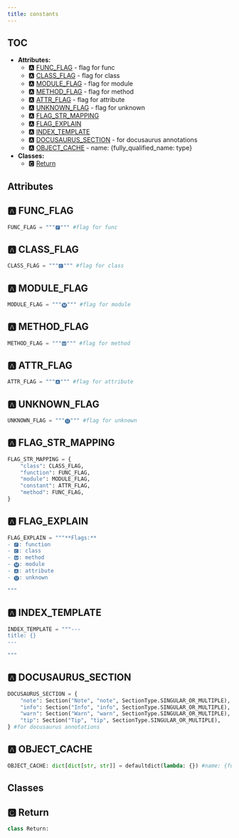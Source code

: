 ```yaml
---
title: constants
---
```


## TOC

- **Attributes:**
  - 🅰 [FUNC\_FLAG](#🅰-func_flag) - flag for func
  - 🅰 [CLASS\_FLAG](#🅰-class_flag) - flag for class
  - 🅰 [MODULE\_FLAG](#🅰-module_flag) - flag for module
  - 🅰 [METHOD\_FLAG](#🅰-method_flag) - flag for method
  - 🅰 [ATTR\_FLAG](#🅰-attr_flag) - flag for attribute
  - 🅰 [UNKNOWN\_FLAG](#🅰-unknown_flag) - flag for unknown
  - 🅰 [FLAG\_STR\_MAPPING](#🅰-flag_str_mapping)
  - 🅰 [FLAG\_EXPLAIN](#🅰-flag_explain)
  - 🅰 [INDEX\_TEMPLATE](#🅰-index_template)
  - 🅰 [DOCUSAURUS\_SECTION](#🅰-docusaurus_section) - for docusaurus annotations
  - 🅰 [OBJECT\_CACHE](#🅰-object_cache) - name: \{fully\_qualified\_name: type\}
- **Classes:**
  - 🅲 [Return](#🅲-return)

## Attributes

## 🅰 FUNC\_FLAG

```python
FUNC_FLAG = """🅵""" #flag for func
```

## 🅰 CLASS\_FLAG

```python
CLASS_FLAG = """🅲""" #flag for class
```

## 🅰 MODULE\_FLAG

```python
MODULE_FLAG = """🅜""" #flag for module
```

## 🅰 METHOD\_FLAG

```python
METHOD_FLAG = """🅼""" #flag for method
```

## 🅰 ATTR\_FLAG

```python
ATTR_FLAG = """🅰""" #flag for attribute
```

## 🅰 UNKNOWN\_FLAG

```python
UNKNOWN_FLAG = """🅤""" #flag for unknown
```

## 🅰 FLAG\_STR\_MAPPING

```python
FLAG_STR_MAPPING = {
    "class": CLASS_FLAG,
    "function": FUNC_FLAG,
    "module": MODULE_FLAG,
    "constant": ATTR_FLAG,
    "method": FUNC_FLAG,
}
```

## 🅰 FLAG\_EXPLAIN

```python
FLAG_EXPLAIN = """**Flags:**
- 🅵: function
- 🅲: class
- 🅼: method
- 🅜: module
- 🅰: attribute
- 🅤: unknown

"""
```

## 🅰 INDEX\_TEMPLATE

```python
INDEX_TEMPLATE = """---
title: {}
---

"""
```

## 🅰 DOCUSAURUS\_SECTION

```python
DOCUSAURUS_SECTION = {
    "note": Section("Note", "note", SectionType.SINGULAR_OR_MULTIPLE),
    "info": Section("Info", "info", SectionType.SINGULAR_OR_MULTIPLE),
    "warn": Section("Warn", "warn", SectionType.SINGULAR_OR_MULTIPLE),
    "tip": Section("Tip", "tip", SectionType.SINGULAR_OR_MULTIPLE),
} #for docusaurus annotations
```

## 🅰 OBJECT\_CACHE

```python
OBJECT_CACHE: dict[dict[str, str]] = defaultdict(lambda: {}) #name: {fully_qualified_name: type}
```


## Classes

## 🅲 Return

```python
class Return:
```
